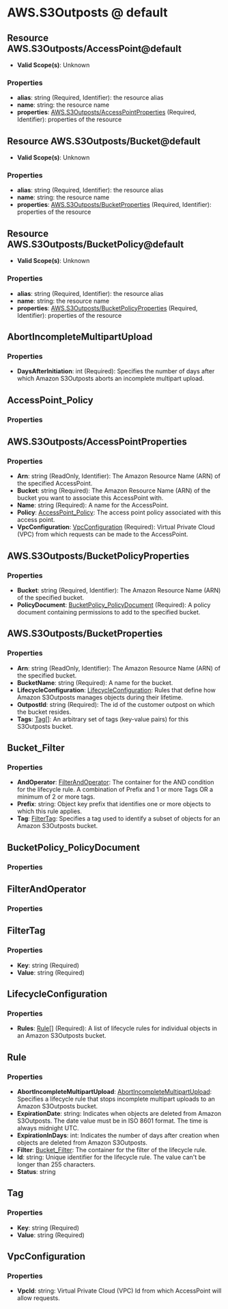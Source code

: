 # AWS.S3Outposts @ default

## Resource AWS.S3Outposts/AccessPoint@default
* **Valid Scope(s)**: Unknown
### Properties
* **alias**: string (Required, Identifier): the resource alias
* **name**: string: the resource name
* **properties**: [AWS.S3Outposts/AccessPointProperties](#awss3outpostsaccesspointproperties) (Required, Identifier): properties of the resource

## Resource AWS.S3Outposts/Bucket@default
* **Valid Scope(s)**: Unknown
### Properties
* **alias**: string (Required, Identifier): the resource alias
* **name**: string: the resource name
* **properties**: [AWS.S3Outposts/BucketProperties](#awss3outpostsbucketproperties) (Required, Identifier): properties of the resource

## Resource AWS.S3Outposts/BucketPolicy@default
* **Valid Scope(s)**: Unknown
### Properties
* **alias**: string (Required, Identifier): the resource alias
* **name**: string: the resource name
* **properties**: [AWS.S3Outposts/BucketPolicyProperties](#awss3outpostsbucketpolicyproperties) (Required, Identifier): properties of the resource

## AbortIncompleteMultipartUpload
### Properties
* **DaysAfterInitiation**: int (Required): Specifies the number of days after which Amazon S3Outposts aborts an incomplete multipart upload.

## AccessPoint_Policy
### Properties

## AWS.S3Outposts/AccessPointProperties
### Properties
* **Arn**: string (ReadOnly, Identifier): The Amazon Resource Name (ARN) of the specified AccessPoint.
* **Bucket**: string (Required): The Amazon Resource Name (ARN) of the bucket you want to associate this AccessPoint with.
* **Name**: string (Required): A name for the AccessPoint.
* **Policy**: [AccessPoint_Policy](#accesspointpolicy): The access point policy associated with this access point.
* **VpcConfiguration**: [VpcConfiguration](#vpcconfiguration) (Required): Virtual Private Cloud (VPC) from which requests can be made to the AccessPoint.

## AWS.S3Outposts/BucketPolicyProperties
### Properties
* **Bucket**: string (Required, Identifier): The Amazon Resource Name (ARN) of the specified bucket.
* **PolicyDocument**: [BucketPolicy_PolicyDocument](#bucketpolicypolicydocument) (Required): A policy document containing permissions to add to the specified bucket.

## AWS.S3Outposts/BucketProperties
### Properties
* **Arn**: string (ReadOnly, Identifier): The Amazon Resource Name (ARN) of the specified bucket.
* **BucketName**: string (Required): A name for the bucket.
* **LifecycleConfiguration**: [LifecycleConfiguration](#lifecycleconfiguration): Rules that define how Amazon S3Outposts manages objects during their lifetime.
* **OutpostId**: string (Required): The id of the customer outpost on which the bucket resides.
* **Tags**: [Tag](#tag)[]: An arbitrary set of tags (key-value pairs) for this S3Outposts bucket.

## Bucket_Filter
### Properties
* **AndOperator**: [FilterAndOperator](#filterandoperator): The container for the AND condition for the lifecycle rule. A combination of Prefix and 1 or more Tags OR a minimum of 2 or more tags.
* **Prefix**: string: Object key prefix that identifies one or more objects to which this rule applies.
* **Tag**: [FilterTag](#filtertag): Specifies a tag used to identify a subset of objects for an Amazon S3Outposts bucket.

## BucketPolicy_PolicyDocument
### Properties

## FilterAndOperator
### Properties

## FilterTag
### Properties
* **Key**: string (Required)
* **Value**: string (Required)

## LifecycleConfiguration
### Properties
* **Rules**: [Rule](#rule)[] (Required): A list of lifecycle rules for individual objects in an Amazon S3Outposts bucket.

## Rule
### Properties
* **AbortIncompleteMultipartUpload**: [AbortIncompleteMultipartUpload](#abortincompletemultipartupload): Specifies a lifecycle rule that stops incomplete multipart uploads to an Amazon S3Outposts bucket.
* **ExpirationDate**: string: Indicates when objects are deleted from Amazon S3Outposts. The date value must be in ISO 8601 format. The time is always midnight UTC.
* **ExpirationInDays**: int: Indicates the number of days after creation when objects are deleted from Amazon S3Outposts.
* **Filter**: [Bucket_Filter](#bucketfilter): The container for the filter of the lifecycle rule.
* **Id**: string: Unique identifier for the lifecycle rule. The value can't be longer than 255 characters.
* **Status**: string

## Tag
### Properties
* **Key**: string (Required)
* **Value**: string (Required)

## VpcConfiguration
### Properties
* **VpcId**: string: Virtual Private Cloud (VPC) Id from which AccessPoint will allow requests.

